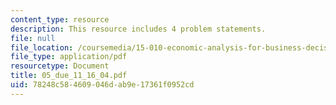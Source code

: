 ```yaml
---
content_type: resource
description: This resource includes 4 problem statements.
file: null
file_location: /coursemedia/15-010-economic-analysis-for-business-decisions-fall-2004/78248c584609046dab9e17361f0952cd_05_due_11_16_04.pdf
file_type: application/pdf
resourcetype: Document
title: 05_due_11_16_04.pdf
uid: 78248c58-4609-046d-ab9e-17361f0952cd
---
```

